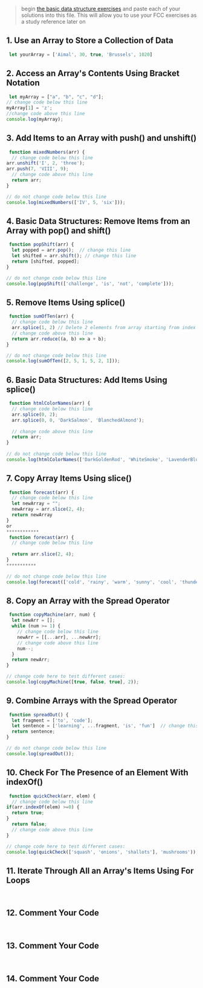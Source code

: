 > begin [the basic data structure exercises](https://learn.freecodecamp.org/javascript-algorithms-and-data-structures/basic-data-structures) and paste each of your solutions into this file.  This will allow you to use your FCC exercises as a study reference later on  


## 1. Use an Array to Store a Collection of Data
```js
 let yourArray = ['Aimal', 30, true, 'Brussels', 1020]

```
## 2. Access an Array's Contents Using Bracket Notation
```js
 let myArray = ["a", "b", "c", "d"];
// change code below this line
myArray[1] = 'z';
//change code above this line
console.log(myArray);
```
## 3. Add Items to an Array with push() and unshift()
```js
 function mixedNumbers(arr) {
  // change code below this line
arr.unshift('I', 2, 'three');
arr.push(7, 'VIII', 9);
  // change code above this line
  return arr;
}

// do not change code below this line
console.log(mixedNumbers(['IV', 5, 'six']));
```
## 4. Basic Data Structures: Remove Items from an Array with pop() and shift()
```js
 function popShift(arr) {
  let popped = arr.pop();  // change this line
  let shifted = arr.shift(); // change this line
  return [shifted, popped];
}

// do not change code below this line
console.log(popShift(['challenge', 'is', 'not', 'complete']));
```
## 5. Remove Items Using splice()
```js
 function sumOfTen(arr) {
  // change code below this line
  arr.splice(1, 2) // Delete 2 elements from array starting from index 1. it will remove numer 5 and 1 from array.
  // change code above this line
  return arr.reduce((a, b) => a + b);
}

// do not change code below this line
console.log(sumOfTen([2, 5, 1, 5, 2, 1]));
```
## 6. Basic Data Structures: Add Items Using splice()
```js
 function htmlColorNames(arr) {
  // change code below this line
  arr.splice(0, 2);
  arr.splice(0, 0, 'DarkSalmon', 'BlanchedAlmond');
  
  // change code above this line
  return arr;
} 
 
// do not change code below this line
console.log(htmlColorNames(['DarkGoldenRod', 'WhiteSmoke', 'LavenderBlush', 'PaleTurqoise', 'FireBrick']));
```
## 7. Copy Array Items Using slice()
```js
 function forecast(arr) {
  // change code below this line
  let newArray = "";
  newArray = arr.slice(2, 4);
  return newArray
}
or
************
 function forecast(arr) {
  // change code below this line
  
  return arr.slice(2, 4);
}
***********

// do not change code below this line
console.log(forecast(['cold', 'rainy', 'warm', 'sunny', 'cool', 'thunderstorms']));
```
## 8. Copy an Array with the Spread Operator
```js
 function copyMachine(arr, num) {
  let newArr = [];
  while (num >= 1) {
    // change code below this line
    newArr = [[...arr], ...newArr];
    // change code above this line
    num--;
  }
  return newArr;
}

// change code here to test different cases:
console.log(copyMachine([true, false, true], 2));
```
## 9. Combine Arrays with the Spread Operator
```js
 function spreadOut() {
  let fragment = ['to', 'code'];
  let sentence = ['learning', ...fragment, 'is', 'fun']  // change this line
  return sentence;
}

// do not change code below this line
console.log(spreadOut());
```
## 10. Check For The Presence of an Element With indexOf()
```js
 function quickCheck(arr, elem) {
  // change code below this line
if(arr.indexOf(elem) >=0) {
  return true;
}
  return false;
  // change code above this line
}

// change code here to test different cases:
console.log(quickCheck(['squash', 'onions', 'shallots'], 'mushrooms'));
```
## 11. Iterate Through All an Array's Items Using For Loops
```js
 
```
## 12. Comment Your Code
```js
 
```
## 13. Comment Your Code
```js
 
```
## 14. Comment Your Code
```js
 
```
